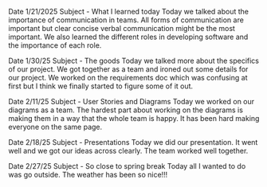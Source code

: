 Date 1/21/2025  Subject - What I learned today
Today we talked about the importance of communication in teams. All forms of communication are important but clear concise verbal communication might be the most important. We also learned the different roles in developing software and the importance of each role.

Date 1/30/25  Subject - The goods
Today we talked more about the specifics of our project. We got together as a team and ironed out some details for our project. We worked on the requirements doc which was confusing at first but I think we finally started to figure some of it out.

Date 2/11/25  Subject - User Stories and Diagrams
Today we worked on our diagrams as a team. The hardest part about working on the diagrams is making them in a way that the whole team is happy. It has been hard making everyone on the same page.

Date 2/18/25 Subject - Presentations
Today we did our presentation. It went well and we got our ideas across clearly. The team worked well together.

Date 2/27/25  Subject - So close to spring break
Today all I wanted to do was go outside. The weather has been so nice!!!
